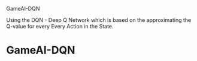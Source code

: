 GameAI-DQN

Using the DQN - Deep Q Network which is based on the approximating the Q-value for every Every Action in the State.
# GameAI-DQN

